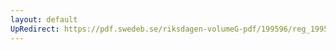 ```yaml
---
layout: default
UpRedirect: https://pdf.swedeb.se/riksdagen-volumeG-pdf/199596/reg_199596_AU/reg_199596_AU_0006.pdf
---
```

